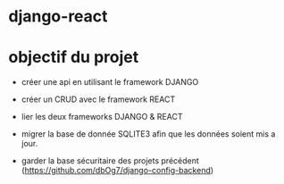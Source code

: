 # django-react

# objectif du projet

- créer une api en utilisant le framework DJANGO

- créer un CRUD avec le framework REACT

- lier les deux frameworks DJANGO & REACT

- migrer la base de donnée SQLITE3 afin que les données soient mis a jour.

- garder la base sécuritaire des projets précédent (https://github.com/dbOg7/django-config-backend)

